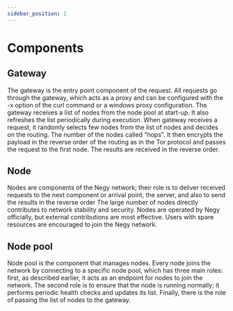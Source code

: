 ```yaml
---
sidebar_position: 1
---
```


# Components

## Gateway

The gateway is the entry point component of the request. All requests go through the gateway, which acts as a proxy and can be configured with the -x option of the curl command or a windows proxy configuration. The gateway receives a list of nodes from the node pool at start-up. It also refreshes the list periodically during execution. When gateway receives a request, it randomly selects few nodes from the list of nodes and decides on the routing. The number of the nodes called "hops". It then encrypts the payload in the reverse order of the routing as in the Tor protocol and passes the request to the first node. The results are received in the reverse order.

## Node

Nodes are components of the Negy network; their role is to deliver received requests to the next component or arrival point, the server, and also to send the results in the reverse order The large number of nodes directly contributes to network stability and security. Nodes are operated by Negy officially, but external contributions are most effective. Users with spare resources are encouraged to join the Negy network.

## Node pool

Node pool is the component that manages nodes. Every node joins the network by connecting to a specific node pool, which has three main roles: first, as described earlier, it acts as an endpoint for nodes to join the network. The second role is to ensure that the node is running normally; it performs periodic health checks and updates its list. Finally, there is the role of passing the list of nodes to the gateway.
